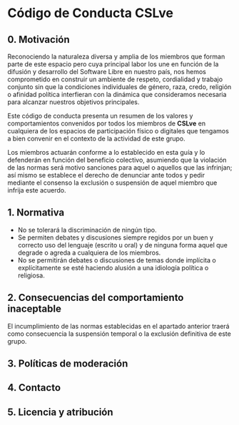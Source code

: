 # Código de Conducta CSLve

## 0. Motivación

Reconociendo la naturaleza diversa y amplia de los miembros que forman parte de este espacio pero cuya principal labor los une en función de la difusión y desarrollo del Software Libre en nuestro país, nos hemos comprometido en construir un ambiente de respeto, cordialidad y trabajo conjunto sin que la condiciones individuales de género, raza, credo, religión o afinidad política interfieran con  la dinámica que consideramos necesaria para alcanzar nuestros objetivos principales.

Este código de conducta presenta un resumen de los valores y comportamientos convenidos por todos los miembros de **CSLve** en cualquiera de los espacios de participación físico o digitales que tengamos a bien convenir en el contexto de la actividad de este grupo.

Los miembros actuarán conforme a lo establecido en esta guía y lo defenderán en función del beneficio colectivo, asumiendo que la violación de las normas será motivo sanciones para aquel o aquellos que las infrinjan; así mismo se establece el derecho de denunciar ante todos y pedir mediante el consenso la exclusión o suspensión de aquel miembro que infrija este acuerdo.

## 1. Normativa

* No se tolerará la discriminación de ningún tipo.
* Se permiten debates y discusiones siempre regidos por un buen y correcto uso del lenguaje (escrito u oral) y de ninguna forma aquel que degrade o agreda a cualquiera de los miembros.
* No se permitirán debates o discusiones de temas donde implícita o explícitamente se esté haciendo alusión a una idiología política o religiosa.

## 2. Consecuencias del comportamiento inaceptable

El incumplimiento de las normas establecidas en el apartado anterior traerá como consecuencia la suspensión temporal o la exclusión definitiva de este grupo.


## 3. Políticas de moderación


## 4. Contacto 


## 5. Licencia y atribución
